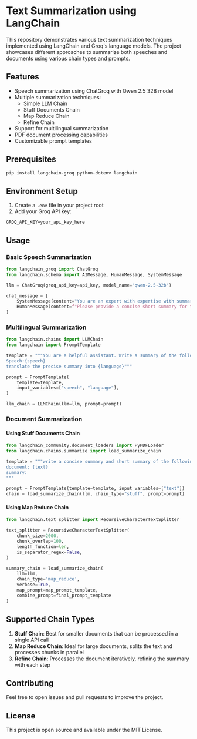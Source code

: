 # Text Summarization using LangChain

This repository demonstrates various text summarization techniques implemented using LangChain and Groq's language models. The project showcases different approaches to summarize both speeches and documents using various chain types and prompts.

## Features

- Speech summarization using ChatGroq with Qwen 2.5 32B model
- Multiple summarization techniques:
  - Simple LLM Chain
  - Stuff Documents Chain
  - Map Reduce Chain
  - Refine Chain
- Support for multilingual summarization
- PDF document processing capabilities
- Customizable prompt templates

## Prerequisites

```bash
pip install langchain-groq python-dotenv langchain
```

## Environment Setup

1. Create a `.env` file in your project root
2. Add your Groq API key:
```
GROQ_API_KEY=your_api_key_here
```

## Usage

### Basic Speech Summarization

```python
from langchain_groq import ChatGroq
from langchain.schema import AIMessage, HumanMessage, SystemMessage

llm = ChatGroq(groq_api_key=api_key, model_name="qwen-2.5-32b")

chat_message = [
    SystemMessage(content="You are an expert with expertise with summarizing speeches"),
    HumanMessage(content=f"Please provide a concise short summary for the following speech: \n Text:{speech}")
]
```

### Multilingual Summarization

```python
from langchain.chains import LLMChain
from langchain import PromptTemplate

template = """You are a helpful assistant. Write a summary of the following speech:
Speech:{speech}
translate the precise summary into {language}"""

prompt = PromptTemplate(
    template=template,
    input_variables=["speech", "language"],
)

llm_chain = LLMChain(llm=llm, prompt=prompt)
```

### Document Summarization

#### Using Stuff Documents Chain

```python
from langchain_community.document_loaders import PyPDFLoader
from langchain.chains.summarize import load_summarize_chain

template = """write a concise summary and short summary of the following document:
document: {text}
summary:
"""

prompt = PromptTemplate(template=template, input_variables=["text"])
chain = load_summarize_chain(llm, chain_type="stuff", prompt=prompt)
```

#### Using Map Reduce Chain

```python
from langchain.text_splitter import RecursiveCharacterTextSplitter

text_splitter = RecursiveCharacterTextSplitter(
    chunk_size=2000,
    chunk_overlap=100,
    length_function=len,
    is_separator_regex=False,
)

summary_chain = load_summarize_chain(
    llm=llm,
    chain_type='map_reduce',
    verbose=True,
    map_prompt=map_prompt_template,
    combine_prompt=final_prompt_template
)
```

## Supported Chain Types

1. **Stuff Chain**: Best for smaller documents that can be processed in a single API call
2. **Map Reduce Chain**: Ideal for large documents, splits the text and processes chunks in parallel
3. **Refine Chain**: Processes the document iteratively, refining the summary with each step

## Contributing

Feel free to open issues and pull requests to improve the project.

## License

This project is open source and available under the MIT License.

